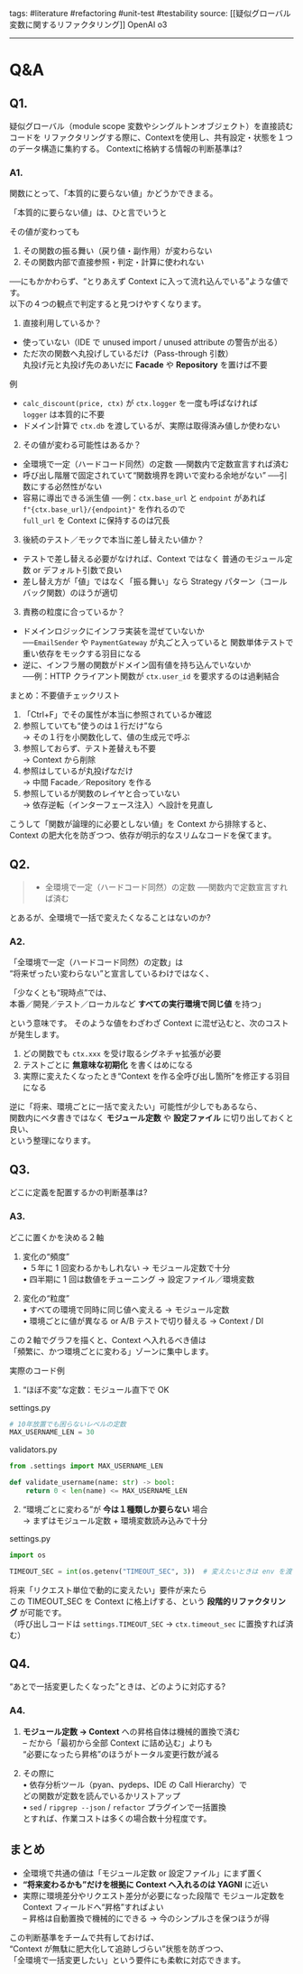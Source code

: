 tags:
	#literature 
	#refactoring 
	#unit-test 
	#testability 
source:
	[[疑似グローバル変数に関するリファクタリング]]
	OpenAI o3

---
# Q&A
## Q1.
疑似グローバル（module scope 変数やシングルトンオブジェクト）を直接読むコードを
リファクタリングする際に、Contextを使用し、共有設定・状態を１つのデータ構造に集約する。
Contextに格納する情報の判断基準は?

### A1.
関数にとって、「本質的に要らない値」かどうかできまる。

「本質的に要らない値」は、ひと言でいうと

その値が変わっても  
1. その関数の振る舞い（戻り値・副作用）が変わらない  
2. その関数内部で直接参照・判定・計算に使われない

──にもかかわらず、“とりあえず Context に入って流れ込んでいる”ような値です。  
以下の４つの観点で判定すると見つけやすくなります。

1. 直接利用しているか？
* 使っていない（IDE で unused import / unused attribute の警告が出る）
* ただ次の関数へ丸投げしているだけ（Pass-through 引数）  
    丸投げ元と丸投げ先のあいだに **Facade** や **Repository** を置けば不要

例
- `calc_discount(price, ctx)` が `ctx.logger` を一度も呼ばなければ  
    `logger` は本質的に不要
- ドメイン計算で `ctx.db` を渡しているが、実際は取得済み値しか使わない

2. その値が変わる可能性はあるか？ 
* 全環境で一定（ハードコード同然）の定数
	──関数内で定数宣言すれば済む  
* 呼び出し階層で固定されていて“関数境界を跨いで変わる余地がない”
	──引数にする必然性がない 
* 容易に導出できる派生値
	──例：`ctx.base_url` と `endpoint` があれば  
	`f"{ctx.base_url}/{endpoint}"` を作れるので  
	`full_url` を Context に保持するのは冗長

3. 後続のテスト／モックで本当に差し替えたい値か？ 
* テストで差し替える必要がなければ、Context ではなく
  普通のモジュール定数 or デフォルト引数で良い  
* 差し替え方が「値」ではなく「振る舞い」なら
  Strategy パターン（コールバック関数）のほうが適切

3. 責務の粒度に合っているか？ 
* ドメインロジックにインフラ実装を混ぜていないか  
	──`EmailSender` や `PaymentGateway` が丸ごと入っていると
	関数単体テストで重い依存をモックする羽目になる  
* 逆に、インフラ層の関数がドメイン固有値を持ち込んでいないか  
	──例：HTTP クライアント関数が `ctx.user_id` を要求するのは過剰結合

まとめ：不要値チェックリスト
1. 「Ctrl+F」でその属性が本当に参照されているか確認
2. 参照していても“使うのは１行だけ”なら  
    → その１行を小関数化して、値の生成元で呼ぶ
3. 参照しておらず、テスト差替えも不要  
    → Context から削除
4. 参照はしているが丸投げなだけ  
    → 中間 Facade／Repository を作る
5. 参照しているが関数のレイヤと合っていない  
    → 依存逆転（インターフェース注入）へ設計を見直し

こうして「関数が論理的に必要としない値」を Context から排除すると、  
Context の肥大化を防ぎつつ、依存が明示的なスリムなコードを保てます。

## Q2.
>* 全環境で一定（ハードコード同然）の定数
	──関数内で定数宣言すれば済む  

とあるが、全環境で一括で変えたくなることはないのか?

### A2.
「全環境で一定（ハードコード同然）の定数」は  
“将来ぜったい変わらない”と宣言しているわけではなく、

「少なくとも“現時点”では、  
本番／開発／テスト／ローカルなど **すべての実行環境で同じ値** を持つ」

という意味です。
そのような値をわざわざ Context に混ぜ込むと、次のコストが発生します。

1. どの関数でも `ctx.xxx` を受け取るシグネチャ拡張が必要
2. テストごとに **無意味な初期化** を書くはめになる
3. 実際に変えたくなったとき“Context を作る全呼び出し箇所”を修正する羽目になる

逆に「将来、環境ごとに一括で変えたい」可能性が少しでもあるなら、  
関数内にベタ書きではなく **モジュール定数** や **設定ファイル** に切り出しておくと良い、  
という整理になります。

## Q3.
どこに定義を配置するかの判断基準は?

### A3.
どこに置くかを決める２軸

1. 変化の“頻度”  
    • ５年に 1 回変わるかもしれない → モジュール定数で十分  
    • 四半期に 1 回は数値をチューニング → 設定ファイル／環境変数
    
2. 変化の“粒度”  
    • すべての環境で同時に同じ値へ変える → モジュール定数  
    • 環境ごとに値が異なる or A/B テストで切り替える → Context / DI
    

この２軸でグラフを描くと、Context へ入れるべき値は  
「頻繁に、かつ環境ごとに変わる」ゾーンに集中します。

実際のコード例
1. “ほぼ不変”な定数：モジュール直下で OK

settings.py
```python
# 10年放置でも困らないレベルの定数
MAX_USERNAME_LEN = 30
```

validators.py
```python
from .settings import MAX_USERNAME_LEN

def validate_username(name: str) -> bool:
    return 0 < len(name) <= MAX_USERNAME_LEN
```

2. “環境ごとに変わる”が **今は１種類しか要らない** 場合  
	→ まずはモジュール定数 + 環境変数読み込みで十分

settings.py
```python
import os

TIMEOUT_SEC = int(os.getenv("TIMEOUT_SEC", 3))  # 変えたいときは env を渡す
```

将来「リクエスト単位で動的に変えたい」要件が来たら  
この TIMEOUT_SEC を Context に格上げする、という **段階的リファクタリング** が可能です。  
（呼び出しコードは `settings.TIMEOUT_SEC` → `ctx.timeout_sec` に置換すれば済む）

## Q4.
“あとで一括変更したくなった”ときは、どのように対応する?

### A4.
1. **モジュール定数 → Context** への昇格自体は機械的置換で済む  
    – だから「最初から全部 Context に詰め込む」よりも  
    “必要になったら昇格”のほうがトータル変更行数が減る
    
2. その際に  
    • 依存分析ツール（pyan、pydeps、IDE の Call Hierarchy）で  
    どの関数が定数を読んでいるかリストアップ  
    • `sed` / `ripgrep --json` / `refactor` プラグインで一括置換  
    とすれば、作業コストは多くの場合数十分程度です。

## まとめ
* 全環境で共通の値は「モジュール定数 or 設定ファイル」にまず置く  
* **“将来変わるかも”だけを根拠に Context へ入れるのは YAGNI** に近い  
* 実際に環境差分やリクエスト差分が必要になった段階で
  モジュール定数を Context フィールドへ“昇格”すればよい  
	– 昇格は自動置換で機械的にできる → 今のシンプルさを保つほうが得

この判断基準をチームで共有しておけば、  
“Context が無駄に肥大化して追跡しづらい”状態を防ぎつつ、  
「全環境で一括変更したい」という要件にも柔軟に対応できます。